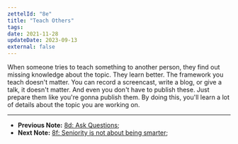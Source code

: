 ```yaml
---
zettelId: "8e"
title: "Teach Others"
tags:
date: 2021-11-28
updateDate: 2023-09-13
external: false
---
```


When someone tries to teach something to another person, they find out missing knowledge about the topic. They learn better. The framework you teach doesn't matter. You can record a screencast, write a blog, or give a talk, it doesn't matter. And even you don't have to publish these. Just prepare them like you're gonna publish them. By doing this, you'll learn a lot of details about the topic you are working on.

---

- **Previous Note:** [8d: Ask Questions](/notes/8d/);
- **Next Note:** [8f: Seniority is not about being smarter](/notes/8f/);
